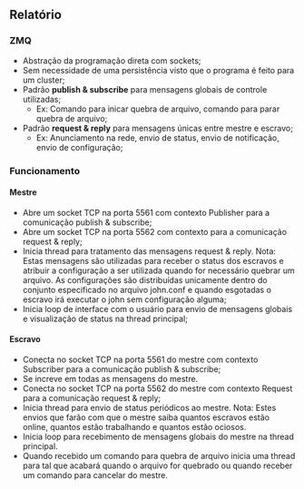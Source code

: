 
## Relatório

### ZMQ
- Abstração da programação direta com sockets;
- Sem necessidade de uma persistência visto que o programa é feito para um cluster;
- Padrão **publish & subscribe** para mensagens globais de controle utilizadas;
  - Ex: Comando para inicar quebra de arquivo, comando para parar quebra de arquivo;
- Padrão **request & reply** para mensagens únicas entre mestre e escravo;
  - Ex: Anunciamento na rede, envio de status, envio de notificação, envio de configuração;

### Funcionamento

#### Mestre
- Abre um socket TCP na porta 5561 com contexto Publisher para a comunicação publish & subscribe;
- Abre um socket TCP na porta 5562 com contexto para a comunicação request & reply;
- Inicia thread para tratamento das mensagens request & reply. Nota: Estas mensagens são utilizadas para receber o status dos escravos e atribuir a configuração a ser utilizada quando for necessário quebrar um arquivo. As configurações são distribuídas unicamente dentro do conjunto especificado no arquivo john.conf e quando esgotadas o escravo irá executar o john sem configuração alguma;
- Inicia loop de interface com o usuário para envio de mensagens globais e visualização de status na thread principal;

#### Escravo
- Conecta no socket TCP na porta 5561 do mestre com contexto Subscriber para a comunicação publish & subscribe;
- Se increve em todas as mensagens do mestre.
- Conecta no socket TCP na porta 5562 do mestre com contexto Request para a comunicação request & reply;
- Inicia thread para envio de status periódicos ao mestre. Nota: Estes envios que farão com que o mestre saiba quantos escravos estão online, quantos estão trabalhando e quantos estão ociosos. 
- Inicia loop para recebimento de mensagens globais do mestre na thread principal.
- Quando recebido um comando para quebra de arquivo inicia uma thread para tal que acabará quando o arquivo for quebrado ou quando receber um comando para cancelar do mestre.
